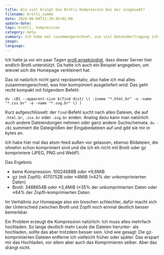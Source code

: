 ```yaml
---
title: Wie viel bringt die Brotli-Kompression bei mir insgesamt?
filename: brotli_summe
date: 2024-06-04T21:29:45+02:00
update-date:
tags: brotli, kompression
category: meta
summary: Ich habe mal zusammengerechnet, wie viel Datenübertragung ich mit Brotli insgesamt spare.
image:
language:
---
```


Ich hatte ja vor ein paar Tagen [groß angekündigt](/blogposts/brotli), dass dieser Server hier endlich Brotli unterstützt. Da hatte ich auch ein Beispiel angegeben, um wieviel sich die Homepage verkleinert hat.

Das ist natürlich nicht ganz repräsentativ, also habe ich mal alles zusammengerechnet, was hier komrpimiert ausgeliefert wird. Das geht recht kompakt mit folgendem Befehl:

```
du -cB1 --apparent-size $(find dist/ \( -iname "*.html.br" -o -name "*.css.br" -o -name "*.svg.br" \) )
```

Kurz aufgeschlüsselt: der `find`-Befehl sucht nach allen Dateien, die auf `.html.br`, `.css.br` oder `.svg.br` enden. Analog dazu kann man natürlich auch andere Dateiendungen nehmen oder ganz andere Suchschemata. `du -cB1` summiert die Dateigrößen der Eingabedateien auf und gibt sie mir in bytes an.

Ich habe hier mal das atom-feed außen vor gelassen, ebenso Bildateien, die ohnehin schon komprimiert sind und die ich eh nicht mit Brotli oder gz komprimiere (JPEG, PNG und WebP).

Das Ergebnis

- keine Kompression: 10024688B oder ≈9,6MiB
- gz (mit Zopfli): 4170752B oder ≈4MiB (≈42% der unkomprimierten Daten)
- Brotli: 3488654B oder ≈3,4MiB (≈35% der unkomprimierten Daten oder ≈84% der Zopfli-komprimierten Daten

Im Verhältnis zur Homepage also ein bisschen schlechter, dafür macht sich der Unterschied zwischen Brotli und Zopfli noch einmal deutlich besser bemerkbar.

Ein Problem erzeugt die Kompression natürlich: Ich muss alles mehrfach hochladen. So lange deutlich mehr Leute die Dateien herunter- als hochladen, sollte das aber trotzdem besser sein. Und wie gesagt: Die gz-komprimierten Dateien entferne ich vielleicht früher oder später. Das erspart mir das Hochladen, vor allem aber auch das Komprimieren selber. Aber das drängt nicht.


